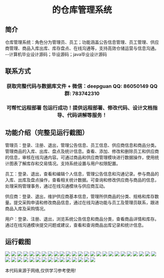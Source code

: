 <p><h1 align="center">的仓库管理系统</h1></p>

## 简介
仓库管理系统：角色分为管理员、员工；功能涵盖公告信息管理、员工管理、供应商管理、商品入库出库、库存盘点、在线沟通等，支持高效仓储运营与信息沟通。    --计算机毕业设计源码；毕设源码；java毕业设计源码


## 联系方式
<p><h3 align="center">获取完整代码与数据库文件 + 微信：deepguan QQ: 86050149 QQ群: 783742310</h3></p>
<p><h3 align="center">可帮忙远程部署 包运行成功！提供远程部署、修改代码、设计文档指导、代码讲解等服务！</h3></p>

## 功能介绍（完整见运行截图）
管理员：登录、注册、退出，管理公告信息、员工信息、供应商信息和商品分类。管理商品的入库、出库、盘点及统计信息。查看、添加、修改和删除员工和供应商的信息，审核在线沟通内容。可通过商品和供应商管理模块进行数据操作，使用统计图表了解库存和交易情况。支持系统设置与用户权限配置。

员工：登录、退出，查看和编辑个人信息，管理公告信息和沟通记录。参与商品的入库、出库及盘点操作，查看相关统计数据。可查询和修改供应商与商品的信息，处理采购管理事务，通过在线沟通模块与供应商互动。

供应商：登录、退出，维护供应商基本信息，管理所供商品的分类、规格和库存数量。提交采购申请和修改商品信息，通过在线沟通功能与员工及管理员联系，跟进商品入库及采购情况。

用户：登录、注册、退出，浏览系统公告信息和商品分类，查看商品详情和库存。通过在线沟通模块提交问题或建议，查看和查询商品出库记录和统计信息。


## 运行截图
![](img/001.jpg)
![](img/002.jpg)
![](img/003.jpg)
![](img/004.jpg)
![](img/005.jpg)
![](img/006.jpg)
![](img/007.jpg)
![](img/008.jpg)
![](img/009.jpg)
![](img/010.jpg)
![](img/011.jpg)
![](img/012.jpg)
![](img/013.jpg)
![](img/014.jpg)
![](img/015.jpg)
![](img/016.jpg)
![](img/017.jpg)
![](img/018.jpg)
![](img/019.jpg)
![](img/020.jpg)
![](img/021.jpg)
![](img/022.jpg)
![](img/023.jpg)
![](img/024.jpg)
![](img/025.jpg)
![](img/026.jpg)
![](img/027.jpg)
![](img/028.jpg)
![](img/029.jpg)
![](img/030.jpg)
![](img/031.jpg)
![](img/032.jpg)
![](img/033.jpg)
![](img/034.jpg)
![](img/035.jpg)
![](img/036.jpg)
![](img/037.jpg)
![](img/038.jpg)
![](img/039.jpg)
![](img/040.jpg)

<p>本代码来源于网络,仅供学习参考使用!</p>
